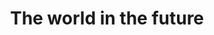 ---
pid: LLP422
title: The world in the future
location_transcription: center city
zipcode: '19123'
outside_phl: 
neighborhood: Northern Liberties,Loft District
age: '11'
age_range: 6-13
instagram: 
image_file_name: LLP_422.jpg
proposal_transcription: |-
  The continents are moving ...

  Please actually find an accurate representation though.
topic: Environment
topic_summary: '0'
type: Sculpture Statue
keywords_other: future, earth, globe, continents, continental drift
credit: Edie Turlando
image_labels: 
twitter: 
facebook: 
permalink: "/monuments/llp422/"
layout: item-page
---